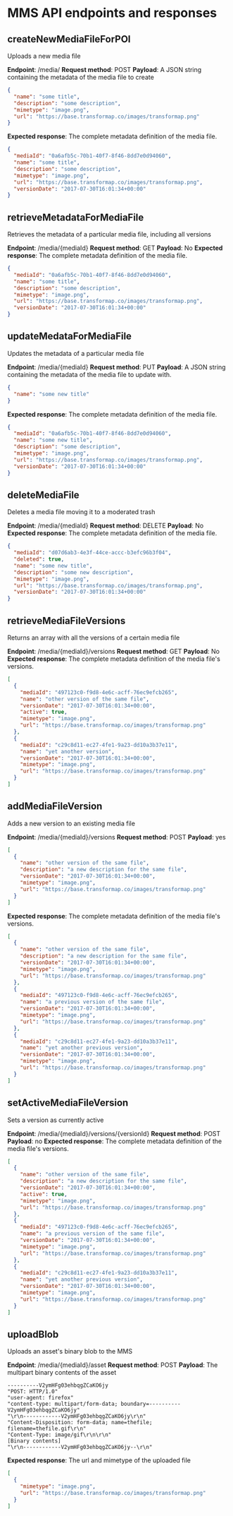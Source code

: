 # MMS API endpoints and responses

## createNewMediaFileForPOI

Uploads a new media file

**Endpoint**: /media/
**Request method**: POST
**Payload**: A JSON string containing the metadata of the media file to create

```json
{  
  "name": "some title",
  "description": "some description",
  "mimetype": "image.png",
  "url": "https://base.transformap.co/images/transformap.png"
}
```

**Expected response**: The complete metadata definition of the media file.

```json
{
  "mediaId": "0a6afb5c-70b1-40f7-8f46-8dd7e0d94060",
  "name": "some title",
  "description": "some description",
  "mimetype": "image.png",
  "url": "https://base.transformap.co/images/transformap.png",
  "versionDate": "2017-07-30T16:01:34+00:00"
}
```

## retrieveMetadataForMediaFile

Retrieves the metadata of a particular media file, including all versions

**Endpoint**: /media/{mediaId}
**Request method**: GET
**Payload**: No
**Expected response**: The complete metadata definition of the media file.

```json
{
  "mediaId": "0a6afb5c-70b1-40f7-8f46-8dd7e0d94060",
  "name": "some title",
  "description": "some description",
  "mimetype": "image.png",
  "url": "https://base.transformap.co/images/transformap.png",
  "versionDate": "2017-07-30T16:01:34+00:00"
}
```

## updateMedataForMediaFile

Updates the metadata of a particular media file

**Endpoint**: /media/{mediaId}
**Request method**: PUT
**Payload**: A JSON string containing the metadata of the media file to update with.

```json
{  
  "name": "some new title"
}
```

**Expected response**: The complete metadata definition of the media file.

```json
{
  "mediaId": "0a6afb5c-70b1-40f7-8f46-8dd7e0d94060",
  "name": "some new title",
  "description": "some description",
  "mimetype": "image.png",
  "url": "https://base.transformap.co/images/transformap.png",
  "versionDate": "2017-07-30T16:01:34+00:00"
}
```

## deleteMediaFile

Deletes a media file moving it to a moderated trash

**Endpoint**: /media/{mediaId}
**Request method**: DELETE
**Payload**: No
**Expected response**: The complete metadata definition of the media file.

```json
{
  "mediaId": "d07d6ab3-4e3f-44ce-accc-b3efc96b3f04",
  "deleted": true,
  "name": "some new title",
  "description": "some new description",
  "mimetype": "image.png",
  "url": "https://base.transformap.co/images/transformap.png",
  "versionDate": "2017-07-30T16:01:34+00:00"
}
```

## retrieveMediaFileVersions

Returns an array with all the versions of a certain media file

**Endpoint**: /media/{mediaId}/versions
**Request method**: GET
**Payload**: No
**Expected response**: The complete metadata definition of the media file's versions.

```json
[
  {
    "mediaId": "497123c0-f9d8-4e6c-acff-76ec9efcb265",
    "name": "other version of the same file",
    "versionDate": "2017-07-30T16:01:34+00:00",
    "active": true,
    "mimetype": "image.png",
    "url": "https://base.transformap.co/images/transformap.png"
  },
  {
    "mediaId": "c29c8d11-ec27-4fe1-9a23-dd10a3b37e11",
    "name": "yet another version",
    "versionDate": "2017-07-30T16:01:34+00:00",
    "mimetype": "image.png",
    "url": "https://base.transformap.co/images/transformap.png"
  }
]
```

## addMediaFileVersion

Adds a new version to an existing media file

**Endpoint**: /media/{mediaId}/versions
**Request method**: POST
**Payload**: yes

```json
[
  {
    "name": "other version of the same file",
    "description": "a new description for the same file",
    "versionDate": "2017-07-30T16:01:34+00:00",
    "mimetype": "image.png",
    "url": "https://base.transformap.co/images/transformap.png"
  }
]
```

**Expected response**: The complete metadata definition of the media file's versions.

```json
[
  {
    "name": "other version of the same file",
    "description": "a new description for the same file",
    "versionDate": "2017-07-30T16:01:34+00:00",
    "mimetype": "image.png",
    "url": "https://base.transformap.co/images/transformap.png"
  },
  {
    "mediaId": "497123c0-f9d8-4e6c-acff-76ec9efcb265",
    "name": "a previous version of the same file",
    "versionDate": "2017-07-30T16:01:34+00:00",
    "mimetype": "image.png",
    "url": "https://base.transformap.co/images/transformap.png"
  },
  {
    "mediaId": "c29c8d11-ec27-4fe1-9a23-dd10a3b37e11",
    "name": "yet another previous version",
    "versionDate": "2017-07-30T16:01:34+00:00",
    "mimetype": "image.png",
    "url": "https://base.transformap.co/images/transformap.png"
  }
]
```

## setActiveMediaFileVersion

Sets a version as currently active

**Endpoint**: /media/{mediaId}/versions/{versionId}
**Request method**: POST
**Payload**: no
**Expected response**: The complete metadata definition of the media file's versions.

```json
[
  {
    "name": "other version of the same file",
    "description": "a new description for the same file",
    "versionDate": "2017-07-30T16:01:34+00:00",
    "active": true,
    "mimetype": "image.png",
    "url": "https://base.transformap.co/images/transformap.png"
  },
  {
    "mediaId": "497123c0-f9d8-4e6c-acff-76ec9efcb265",
    "name": "a previous version of the same file",
    "versionDate": "2017-07-30T16:01:34+00:00",
    "mimetype": "image.png",
    "url": "https://base.transformap.co/images/transformap.png"
  },
  {
    "mediaId": "c29c8d11-ec27-4fe1-9a23-dd10a3b37e11",
    "name": "yet another previous version",
    "versionDate": "2017-07-30T16:01:34+00:00",
    "mimetype": "image.png",
    "url": "https://base.transformap.co/images/transformap.png"
  }
]
```

## uploadBlob

Uploads an asset's binary blob to the MMS

**Endpoint**: /media/{mediaId}/asset
**Request method**: POST
**Payload**: The multipart binary contents of the asset

```
----------V2ymHFg03ehbqgZCaKO6jy
"POST: HTTP/1.0"
"user-agent: firefox"
"content-type: multipart/form-data; boundary=----------V2ymHFg03ehbqgZCaKO6jy"
"\r\n------------V2ymHFg03ehbqgZCaKO6jy\r\n"
"Content-Disposition: form-data; name=thefile; filename=thefile.gif\r\n"
"Content-Type: image/gif\r\n\r\n"
[Binary contents]
"\r\n------------V2ymHFg03ehbqgZCaKO6jy--\r\n"
```

**Expected response**: The url and mimetype of the uploaded file

```json
[
  {
    "mimetype": "image.png",
    "url": "https://base.transformap.co/images/transformap.png"
  }
]
```
